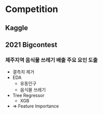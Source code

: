# Competition

## Kaggle

## 2021 Bigcontest
### 제주지역 음식물 쓰레기 배출 주요 요인 도출
- 결측치 제거
- EDA 
  - 유동인구
  - 음식물 쓰레기
- Tree Regressor
  - XGB
- => Feature Importance
